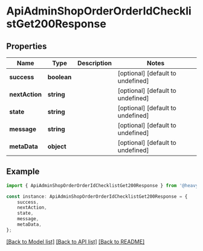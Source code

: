 # ApiAdminShopOrderOrderIdChecklistGet200Response


## Properties

Name | Type | Description | Notes
------------ | ------------- | ------------- | -------------
**success** | **boolean** |  | [optional] [default to undefined]
**nextAction** | **string** |  | [optional] [default to undefined]
**state** | **string** |  | [optional] [default to undefined]
**message** | **string** |  | [optional] [default to undefined]
**metaData** | **object** |  | [optional] [default to undefined]

## Example

```typescript
import { ApiAdminShopOrderOrderIdChecklistGet200Response } from '@heavygee/arda-api-sdk';

const instance: ApiAdminShopOrderOrderIdChecklistGet200Response = {
    success,
    nextAction,
    state,
    message,
    metaData,
};
```

[[Back to Model list]](../README.md#documentation-for-models) [[Back to API list]](../README.md#documentation-for-api-endpoints) [[Back to README]](../README.md)
